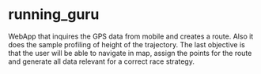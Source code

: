 # running_guru
WebApp that inquires the GPS data from mobile and creates a route. Also it does the sample profiling of height of the trajectory. The last objective is that the user will be able to navigate in map, assign the points for the route and generate all data relevant for a correct race strategy. 
